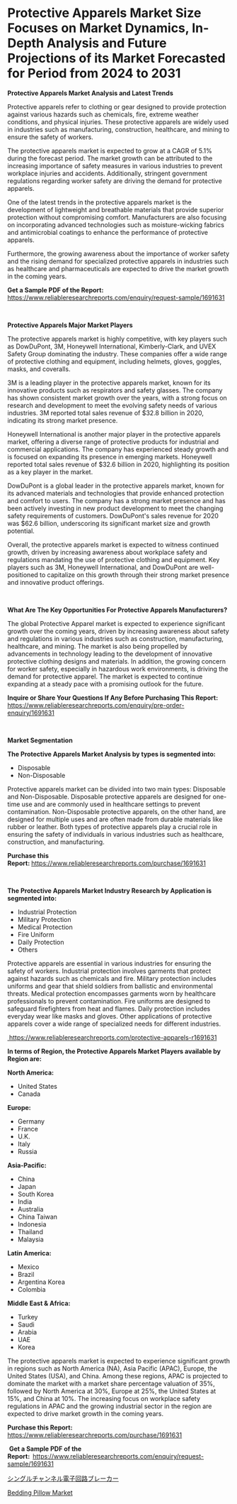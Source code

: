 <p><h1>Protective Apparels Market Size Focuses on Market Dynamics, In-Depth Analysis and Future Projections of its Market Forecasted for Period from 2024 to 2031</h1></p><p><strong>Protective Apparels Market Analysis and Latest Trends</strong></p>
<p><p>Protective apparels refer to clothing or gear designed to provide protection against various hazards such as chemicals, fire, extreme weather conditions, and physical injuries. These protective apparels are widely used in industries such as manufacturing, construction, healthcare, and mining to ensure the safety of workers.</p><p>The protective apparels market is expected to grow at a CAGR of 5.1% during the forecast period. The market growth can be attributed to the increasing importance of safety measures in various industries to prevent workplace injuries and accidents. Additionally, stringent government regulations regarding worker safety are driving the demand for protective apparels.</p><p>One of the latest trends in the protective apparels market is the development of lightweight and breathable materials that provide superior protection without compromising comfort. Manufacturers are also focusing on incorporating advanced technologies such as moisture-wicking fabrics and antimicrobial coatings to enhance the performance of protective apparels.</p><p>Furthermore, the growing awareness about the importance of worker safety and the rising demand for specialized protective apparels in industries such as healthcare and pharmaceuticals are expected to drive the market growth in the coming years.</p></p>
<p><strong>Get a Sample PDF of the Report:&nbsp;</strong> <a href="https://www.reliableresearchreports.com/enquiry/request-sample/1691631">https://www.reliableresearchreports.com/enquiry/request-sample/1691631</a></p>
<p>&nbsp;</p>
<p><strong>Protective Apparels Major Market Players</strong></p>
<p><p>The protective apparels market is highly competitive, with key players such as DowDuPont, 3M, Honeywell International, Kimberly-Clark, and UVEX Safety Group dominating the industry. These companies offer a wide range of protective clothing and equipment, including helmets, gloves, goggles, masks, and coveralls.</p><p>3M is a leading player in the protective apparels market, known for its innovative products such as respirators and safety glasses. The company has shown consistent market growth over the years, with a strong focus on research and development to meet the evolving safety needs of various industries. 3M reported total sales revenue of $32.8 billion in 2020, indicating its strong market presence.</p><p>Honeywell International is another major player in the protective apparels market, offering a diverse range of protective products for industrial and commercial applications. The company has experienced steady growth and is focused on expanding its presence in emerging markets. Honeywell reported total sales revenue of $32.6 billion in 2020, highlighting its position as a key player in the market.</p><p>DowDuPont is a global leader in the protective apparels market, known for its advanced materials and technologies that provide enhanced protection and comfort to users. The company has a strong market presence and has been actively investing in new product development to meet the changing safety requirements of customers. DowDuPont's sales revenue for 2020 was $62.6 billion, underscoring its significant market size and growth potential.</p><p>Overall, the protective apparels market is expected to witness continued growth, driven by increasing awareness about workplace safety and regulations mandating the use of protective clothing and equipment. Key players such as 3M, Honeywell International, and DowDuPont are well-positioned to capitalize on this growth through their strong market presence and innovative product offerings.</p></p>
<p>&nbsp;</p>
<p><strong>What Are The Key Opportunities For Protective Apparels Manufacturers?</strong></p>
<p><p>The global Protective Apparel market is expected to experience significant growth over the coming years, driven by increasing awareness about safety and regulations in various industries such as construction, manufacturing, healthcare, and mining. The market is also being propelled by advancements in technology leading to the development of innovative protective clothing designs and materials. In addition, the growing concern for worker safety, especially in hazardous work environments, is driving the demand for protective apparel. The market is expected to continue expanding at a steady pace with a promising outlook for the future.</p></p>
<p><strong>Inquire or Share Your Questions If Any Before Purchasing This Report:</strong> <a href="https://www.reliableresearchreports.com/enquiry/pre-order-enquiry/1691631">https://www.reliableresearchreports.com/enquiry/pre-order-enquiry/1691631</a></p>
<p>&nbsp;</p>
<p><strong>Market Segmentation</strong></p>
<p><strong>The Protective Apparels Market Analysis by types is segmented into:</strong></p>
<p><ul><li>Disposable</li><li>Non-Disposable</li></ul></p>
<p><p>Protective apparels market can be divided into two main types: Disposable and Non-Disposable. Disposable protective apparels are designed for one-time use and are commonly used in healthcare settings to prevent contamination. Non-Disposable protective apparels, on the other hand, are designed for multiple uses and are often made from durable materials like rubber or leather. Both types of protective apparels play a crucial role in ensuring the safety of individuals in various industries such as healthcare, construction, and manufacturing.</p></p>
<p><strong>Purchase this Report:&nbsp;</strong><a href="https://www.reliableresearchreports.com/purchase/1691631">https://www.reliableresearchreports.com/purchase/1691631</a></p>
<p>&nbsp;</p>
<p><strong>The Protective Apparels Market Industry Research by Application is segmented into:</strong></p>
<p><ul><li>Industrial Protection</li><li>Military Protection</li><li>Medical Protection</li><li>Fire Uniform</li><li>Daily Protection</li><li>Others</li></ul></p>
<p><p>Protective apparels are essential in various industries for ensuring the safety of workers. Industrial protection involves garments that protect against hazards such as chemicals and fire. Military protection includes uniforms and gear that shield soldiers from ballistic and environmental threats. Medical protection encompasses garments worn by healthcare professionals to prevent contamination. Fire uniforms are designed to safeguard firefighters from heat and flames. Daily protection includes everyday wear like masks and gloves. Other applications of protective apparels cover a wide range of specialized needs for different industries.</p></p>
<p><a href="https://www.reliableresearchreports.com/protective-apparels-r1691631">&nbsp;https://www.reliableresearchreports.com/protective-apparels-r1691631</a></p>
<p><strong>In terms of Region, the Protective Apparels Market Players available by Region are:</strong></p>
<p>
    <p> <strong> North America: </strong>
        <ul>
            <li>United States</li>
            <li>Canada</li>
        </ul>
        </p> 
    <p> <strong> Europe: </strong>
        <ul>
            <li>Germany</li>
            <li>France</li>
            <li>U.K.</li>
            <li>Italy</li>
            <li>Russia</li>
        </ul>
        </p> 
    <p> <strong> Asia-Pacific: </strong>
        <ul>
            <li>China</li>
            <li>Japan</li>
            <li>South Korea</li>
            <li>India</li>
            <li>Australia</li>
            <li>China Taiwan</li>
            <li>Indonesia</li>
            <li>Thailand</li>
            <li>Malaysia</li>
        </ul>
        </p> 
    <p> <strong> Latin America: </strong>
        <ul>
            <li>Mexico</li>
            <li>Brazil</li>
            <li>Argentina Korea</li>
            <li>Colombia</li>
        </ul>
        </p> 
    <p> <strong> Middle East & Africa: </strong>
        <ul>
            <li>Turkey</li>
            <li>Saudi</li>
            <li>Arabia</li>
            <li>UAE</li>
            <li>Korea</li>
        </ul>
    </p>
    </p>
<p><p>The protective apparels market is expected to experience significant growth in regions such as North America (NA), Asia Pacific (APAC), Europe, the United States (USA), and China. Among these regions, APAC is projected to dominate the market with a market share percentage valuation of 35%, followed by North America at 30%, Europe at 25%, the United States at 15%, and China at 10%. The increasing focus on workplace safety regulations in APAC and the growing industrial sector in the region are expected to drive market growth in the coming years.</p></p>
<p><strong>Purchase this Report: </strong><a href="https://www.reliableresearchreports.com/purchase/1691631">https://www.reliableresearchreports.com/purchase/1691631</a></p>
<p>&nbsp;<strong>Get a Sample PDF of the Report:&nbsp;&nbsp;</strong><a href="https://www.reliableresearchreports.com/enquiry/request-sample/1691631">https://www.reliableresearchreports.com/enquiry/request-sample/1691631</a></p>
<p><strong></strong></p>
<p><p><a href="https://github.com/LizaHeller2023/Market-Research-Report-List-1/blob/main/7215269141269.md">シングルチャンネル電子回路ブレーカー</a></p><p><a href="https://github.com/indrystar/Market-Research-Report-List-3/blob/main/bedding-pillow-market.md">Bedding Pillow Market</a></p></p>